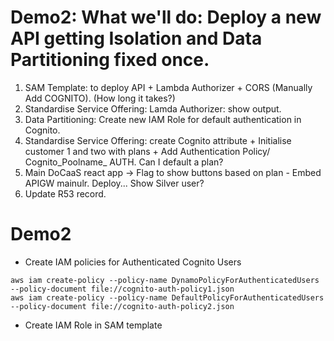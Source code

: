 # Demo2: What we'll do: Deploy a new API getting Isolation and Data Partitioning fixed once.
1. SAM Template: to deploy API + Lambda Authorizer + CORS (Manually Add COGNITO). (How long it takes?)
2. Standardise Service Offering: Lamda Authorizer: show output.
3. Data Partitioning: Create new IAM Role for default authentication in Cognito.
4. Standardise Service Offering: create Cognito attribute + Initialise customer 1 and two with plans + Add Authentication Policy/ Cognito_Poolname_ AUTH. Can I default a plan?
5. Main DoCaaS react app -> Flag to show buttons based on plan - Embed APIGW mainulr. Deploy... Show Silver user?
6. Update R53 record.

# Demo2




* Create IAM policies for Authenticated Cognito Users
```shell
aws iam create-policy --policy-name DynamoPolicyForAuthenticatedUsers --policy-document file://cognito-auth-policy1.json
aws iam create-policy --policy-name DefaultPolicyForAuthenticatedUsers --policy-document file://cognito-auth-policy2.json
```
* Create IAM Role in SAM template

